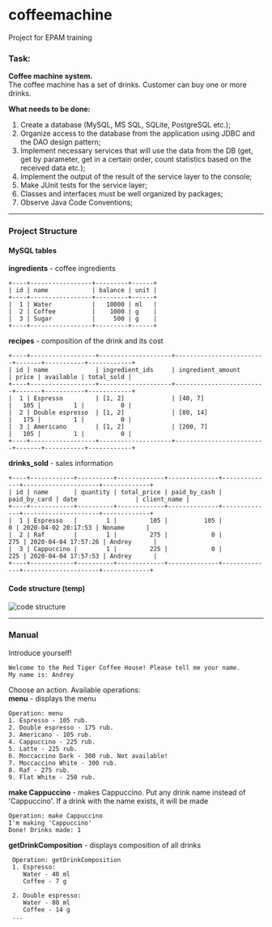 # coffeemachine
Project for EPAM training

### Task: <br>
**Coffee machine system.** <br>
The coffee machine has a set of drinks. Customer can buy one or more drinks.

**What needs to be done:** <br>
1. Create a database (MySQL, MS SQL, SQLite, PostgreSQL etc.);
2. Organize access to the database from the application using JDBC and the DAO design pattern;
3. Implement necessary services that will use the data from the DB (get, get by parameter, 
get in a certain order, count statistics based on the received data etc.);
4. Implement the output of the result of the service layer to the console;
5. Make JUnit tests for the service layer;
6. Classes and interfaces must be well organized by packages;
7. Observe Java Code Conventions;

---

### Project Structure <br>
#### MySQL tables<br>

**ingredients** - coffee ingredients <br>

    +----+-----------------+---------+------+
    | id | name            | balance | unit |
    +----+-----------------+---------+------+
    |  1 | Water           |   10000 | ml   |
    |  2 | Coffee          |    1000 | g    |
    |  3 | Sugar           |     500 | g    |
    +----+-----------------+---------+------+

**recipes** - composition of the drink and its cost<br>

    +----+------------------+--------------------+-------------------------+-------+-----------+------------+
    | id | name             | ingredient_ids     | ingredient_amount       | price | available | total_sold |
    +----+------------------+--------------------+-------------------------+-------+-----------+------------+
    |  1 | Espresso         | [1, 2]             | [40, 7]                 |   105 |         1 |          0 |
    |  2 | Double espresso  | [1, 2]             | [80, 14]                |   175 |         1 |          0 |
    |  3 | Americano        | [1, 2]             | [200, 7]                |   105 |         1 |          0 |
    +----+------------------+--------------------+-------------------------+-------+-----------+------------+

**drinks_sold** - sales information<br>

    +----+------------+----------+-------------+--------------+--------------+---------------------+-------------+
    | id | name       | quantity | total_price | paid_by_cash | paid_by_card | date                | client_name |
    +----+------------+----------+-------------+--------------+--------------+---------------------+-------------+
    |  1 | Espresso   |        1 |         105 |          105 |            0 | 2020-04-02 20:17:53 | Noname      |
    |  2 | Raf        |        1 |         275 |            0 |          275 | 2020-04-04 17:57:26 | Andrey      |
    |  3 | Cappuccino |        1 |         225 |            0 |          225 | 2020-04-04 17:57:53 | Andrey      |
    +----+------------+----------+-------------+--------------+--------------+---------------------+-------------+
 
 #### Code structure (temp)<br>
 
 ![code structure](http://joxi.ru/gmvExPdfvKnB8r.png)
 
---

### Manual <br>

Introduce yourself! <br>

    Welcome to the Red Tiger Coffee House! Please tell me your name.
    My name is: Andrey

Choose an action. Available operations:<br> 
**menu** - displays the menu <br>

    Operation: menu
    1. Espresso - 105 rub. 
    2. Double espresso - 175 rub. 
    3. Americano - 105 rub. 
    4. Cappuccino - 225 rub. 
    5. Latte - 225 rub. 
    6. Moccaccino Dark - 300 rub. Not available!
    7. Moccaccino White - 300 rub. 
    8. Raf - 275 rub. 
    9. Flat White - 250 rub. 

**make Cappuccino** - makes Cappuccino. Put any drink name instead of 'Cappuccino'. 
If a drink with the name exists, it will be made <br>

    Operation: make Cappuccino
    I'm making 'Cappuccino'
    Done! Drinks made: 1

**getDrinkComposition** - displays composition of all drinks

     Operation: getDrinkComposition
     1. Espresso:
     	Water - 40 ml
     	Coffee - 7 g
     
     2. Double espresso:
     	Water - 80 ml
     	Coffee - 14 g
     ...
  